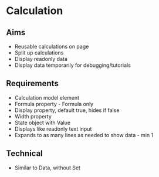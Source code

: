 Calculation
===========

Aims
----

- Reusable calculations on page
- Split up calculations
- Display readonly data
- Display data temporarily for debugging/tutorials

Requirements
------------

- Calculation model element
- Formula property - Formula only
- Display property, default true, hides if false
- Width property
- State object with Value
- Displays like readonly text input
- Expands to as many lines as needed to show data - min 1

Technical
---------

- Similar to Data, without Set